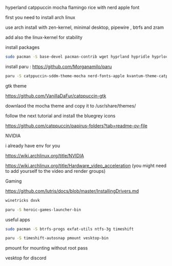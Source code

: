 
hyperland catppuccin mocha flamingo rice with nerd apple font 

first you need to install arch linux 

use arch install with zen-kernel, minimal desktop, pipewire , btrfs  and zram

add also the linux-kernel for stability 

install packages

```sh
sudo pacman -S base-devel pacman-contrib wget hyprland hypridle hyprlock hyprcursor hyprgraphics hyprland-protocols hyprland-qt-support hyprland-qtutils hyprpaper hyprpolkitagent hyprutils xdg-user-dirs xdg-utils xdg-desktop-portal xdg-desktop-portal-hyprland xdg-desktop-portal-gtk nemo kitty cliphist rofi-wayland playerctl network-manager-applet zsh fzf zoxide xed xreader nwg-look qt5ct qt6ct kvantum kvantum-qt5 qt5-wayland qt6-wayland brightnessctl gnome-keyring swaync sddm firefox neovim nemo-fileroller vlc aquamarine uwsm bat blueman btop fastfetch ffmpegthumbnailer nano
```

install paru :
https://github.com/Morganamilo/paru

```sh
paru -S catppuccin-sddm-theme-mocha nerd-fonts-apple kvantum-theme-catppuccin-git sddm-conf xviewer breezex-cursor-theme swayosd-gtk3 app2unit-git
```

gtk theme

https://github.com/VanillaDaFur/catppuccin-gtk

downlaod the mocha theme and copy it to /usr/share/themes/

follow the next tutorial and install the bluegrey icons

https://github.com/catppuccin/papirus-folders?tab=readme-ov-file

NVIDIA

i already have env for you

https://wiki.archlinux.org/title/NVIDIA

https://wiki.archlinux.org/title/Hardware_video_acceleration (you might need to add yourself to the video and render groups)



Gaming

https://github.com/lutris/docs/blob/master/InstallingDrivers.md

```sh
winetricks dxvk
```

```sh
paru -S heroic-games-launcher-bin
```


useful apps

```sh
sudo pacman -S btrfs-progs exfat-utils ntfs-3g timeshift
```



```sh
paru -S timeshift-autosnap pmount vesktop-bin
```

pmount for mounting without root pass

vesktop for discord
